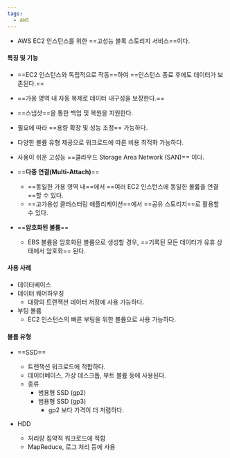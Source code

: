 ```yaml
---
tags:
  - AWS
---
```


- AWS EC2 인스턴스를 위한 ==고성능 블록 스토리지 서비스==이다.

#### 특징 및 기능

- ==EC2 인스턴스와 독립적으로 작동==하여 ==인스턴스 종료 후에도 데이터가 보존된다.==
- ==가용 영역 내 자동 복제로 데이터 내구성을 보장한다.==
- ==스냅샷==을 통한 백업 및 복원을 지원한다.
- 필요에 따라 ==용량 확장 및 성능 조정== 가능하다.
- 다양한 볼륨 유형 제공으로 워크로드에 따른 비용 최적화 가능하다.
- 사용이 쉬운 고성능 ==클라우드 Storage Area Network (SAN)== 이다.

- ==**다중 연결(Multi-Attach)**==
	- ==동일한 가용 영역 내==에서 ==여러 EC2 인스턴스에 동일한 볼륨을 연결==할 수 있다. 
	- ==고가용성 클러스터링 애플리케이션==에서 ==공유 스토리지==로 활용할 수 있다.

- ==**암호화된 볼륨**==
	- EBS 볼륨을 암호화된 볼륨으로 생성할 경우, 
	  ==기록된 모든 데이터가 유휴 상태에서 암호화== 된다.


#### 사용 사례

- 데이터베이스
- 데이터 웨어하우징
	- 대량의 트랜잭션 데이터 저장에 사용 가능하다.
- 부팅 볼륨
	- EC2 인스턴스의 빠른 부팅을 위한 볼륨으로 사용 가능하다.


#### 볼륨 유형

- ==SSD== 
	- 트랜잭션 워크로드에 적합하다.
	- 데이터베이스, 가상 데스크톱, 부트 볼륨 등에 사용된다.
	- 종류
		- 범용형 SSD (gp2)
		- 범용형 SSD (gp3)
			- gp2 보다 가격이 더 저렴하다.

- HDD
	- 처리량 집약적 워크로드에 적합
	- MapReduce, 로그 처리 등에 사용



